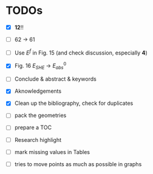 # TODOs

- [x] **12**!!
- [ ] 62 → 61
- [ ] Use $E^f$ in Fig. 15 (and check discussion, especially **4**)
- [x] Fig. 16 $E_{SHE}$ → $E^0_{abs}$
- [ ] Conclude & abstract & keywords
- [x] Aknowledgements
- [x] Clean up the bibliography, check for duplicates

- [ ] pack the geometries
- [ ] prepare a TOC
- [ ] Research highlight
- [ ] mark missing values in Tables
- [ ] tries to move points as much as possible in graphs
